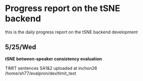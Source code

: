 # Progress report on the tSNE backend 
this is the daily progress report on the tSNE backend development
## 5/25/Wed
**tSNE between-speaker consistency evaluation**

TIMIT sentences SA1&2 uploaded at inchon26 /home/sh77/evalpron/dev/timit_test
